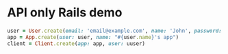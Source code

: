 # API only Rails demo

```ruby
user = User.create(email: 'email@example.com', name: 'John', password: 'pass')
app = App.create(user: user, name: "#{user.name}'s app")
client = Client.create(app: app, user: uuser)
```

